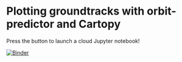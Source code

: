 # Plotting groundtracks with orbit-predictor and Cartopy

Press the button to launch a cloud Jupyter notebook!

[![Binder](http://mybinder.org/badge.svg)](http://mybinder.org/v2/gh/Juanlu001/groundtrack-plotting/master?filepath=Groundtrack.ipynb)

